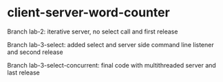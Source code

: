 # client-server-word-counter

Branch lab-2: iterative server, no select call and first release

Branch lab-3-select: added select and server side command line listener and second release

Branch lab-3-select-concurrent: final code with multithreaded server and last release

